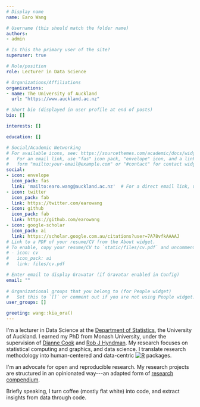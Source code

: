 ```yaml
---
# Display name
name: Earo Wang

# Username (this should match the folder name)
authors:
- admin

# Is this the primary user of the site?
superuser: true

# Role/position
role: Lecturer in Data Science

# Organizations/Affiliations
organizations:
- name: The University of Auckland
  url: "https://www.auckland.ac.nz"

# Short bio (displayed in user profile at end of posts)
bio: []

interests: []

education: []

# Social/Academic Networking
# For available icons, see: https://sourcethemes.com/academic/docs/widgets/#icons
#   For an email link, use "fas" icon pack, "envelope" icon, and a link in the
#   form "mailto:your-email@example.com" or "#contact" for contact widget.
social:
- icon: envelope
  icon_pack: fas
  link: 'mailto:earo.wang@auckland.ac.nz'  # For a direct email link, use "mailto:test@example.org".
- icon: twitter
  icon_pack: fab
  link: https://twitter.com/earowang
- icon: github
  icon_pack: fab
  link: https://github.com/earowang
- icon: google-scholar
  icon_pack: ai
  link: https://scholar.google.com.au/citations?user=7A78vfkAAAAJ
# Link to a PDF of your resume/CV from the About widget.
# To enable, copy your resume/CV to `static/files/cv.pdf` and uncomment the lines below.  
# - icon: cv
#   icon_pack: ai
#   link: files/cv.pdf

# Enter email to display Gravatar (if Gravatar enabled in Config)
email: ""
  
# Organizational groups that you belong to (for People widget)
#   Set this to `[]` or comment out if you are not using People widget.  
user_groups: []

greeting: wang::kia_ora()
---
```


I'm a lecturer in Data Science at the [Department of Statistics](https://www.auckland.ac.nz/en/science/about-the-faculty/department-of-statistics.html), the University of Auckland. I earned my PhD from Monash University, under the supervision of [Dianne Cook](http://dicook.org) and [Rob J Hyndman](https://robjhyndman.com). My research focuses on statistical computing and graphics, and data science. I translate research methodology into human-centered and data-centric [![R](https://www.r-project.org/logo/Rlogo.svg)](https://www.r-project.org) packages.

I'm an advocate for open and reproducible research. My research projects are structured in an opinionated way---an adapted form of [research compendium](https://peerj.com/preprints/3192/).

Briefly speaking, I turn coffee (mostly flat white) into code, and extract insights from data through code.
